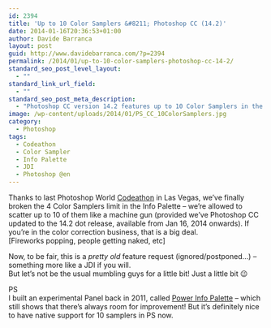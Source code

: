 ```yaml
---
id: 2394
title: 'Up to 10 Color Samplers &#8211; Photoshop CC (14.2)'
date: 2014-01-16T20:36:53+01:00
author: Davide Barranca
layout: post
guid: http://www.davidebarranca.com/?p=2394
permalink: /2014/01/up-to-10-color-samplers-photoshop-cc-14-2/
standard_seo_post_level_layout:
  - ""
standard_link_url_field:
  - ""
standard_seo_post_meta_description:
  - "Photoshop CC version 14.2 features up to 10 Color Samplers in the Info Palette (previous limit: 4), big deal if you're into Color Correction"
image: /wp-content/uploads/2014/01/PS_CC_10ColorSamplers.jpg
category:
  - Photoshop
tags:
  - Codeathon
  - Color Sampler
  - Info Palette
  - JDI
  - Photoshop @en
---
```

<div class="pf-content">
  <p>
    Thanks to last Photoshop World <a title="Photoshop Codeathon)" href="http://blogs.adobe.com/photoshopdotcom/2013/10/engineers-live-code-customer-requested-features-at-photoshop-world.html" target="_blank">Codeathon</a> in Las Vegas, we&#8217;ve finally broken the 4 Color Samplers limit in the Info Palette &#8211; we&#8217;re allowed to scatter up to 10 of them like a machine gun (provided we&#8217;ve Photoshop CC updated to the 14.2 dot release, available from Jan 16, 2014 onwards). If you&#8217;re in the color correction business, that is a big deal.<br /> [Fireworks popping, people getting naked, etc]
  </p>

  <p>
    Now, to be fair, this is a <em>pretty old</em> feature request (ignored/postponed&#8230;) &#8211; something more like a JDI if you will.<br /> But let&#8217;s not be the usual mumbling guys for a little bit! Just a little bit 😉
  </p>

  <p>
    PS<br /> I built an experimental Panel back in 2011, called <a title="Power Info Palette" href="http://blog.rbg.bigano.com/2011/05/22/work-in-progress-power-info-palette/" target="_blank">Power Info Palette</a> &#8211; which still shows that there&#8217;s always room for improvement! But it&#8217;s definitely nice to have native support for 10 samplers in PS now.
  </p>
</div>
